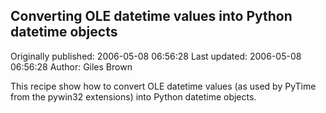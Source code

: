 ## Converting OLE datetime values into Python datetime objects

Originally published: 2006-05-08 06:56:28
Last updated: 2006-05-08 06:56:28
Author: Giles Brown

This recipe show how to convert OLE datetime values (as used by PyTime from the pywin32 extensions) into Python datetime objects.